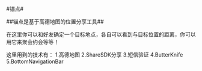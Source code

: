 #锚点#

##锚点是基于高德地图的位置分享工具##

在这里你可以和好友确定一个目标地点，各自可以看到与目标位置的距离，你可以用它来聚会约会等等！

这里用到的技术有：
1.高德地图
2.ShareSDK分享
3.短信验证
4.ButterKnife
5.BottomNavigationBar